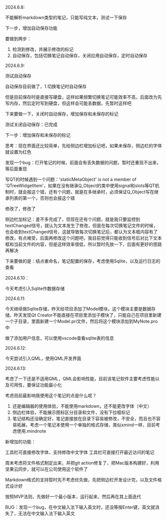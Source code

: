 2024.6.8:

不能解析markdown类型的笔记，只能写纯文本，测试一下保存

下一步，增加自动保存功能

要做到两步：
1. 检测到修改，并展示修改的标记
2. 自动保存，包括切换笔记自动保存，关闭应用自动保存，定时自动保存

2024.6.9:

测试自动保存


自动保存目前做了，1.切换笔记时自动保存

但是目前保存时是直接写硬盘，这样如果频繁切换笔记可能效率不高，后面改为先写内存，然后定时写到硬盘，但这样会可能丢数据，先暂时这样吧


下来要做一下，关闭时自动保存，增加保存和未保存的标记

测试关闭自动保存：已完成

下一步：增加保存和未保存的标记

思考：现在界面还比较简单，先给侧边栏增加标记吧，如果未保存，侧边栏的字体就设置为红色

发现一个bug：打开笔记的时候，前面会有丢失数据的问题，暂时还重现不出来，等后面重现

写QT的时候遇到一个问题：'staticMetaObject' is not a member of 'QTreeWidgetItem'，如果在没有继承Q_Object的类中使用signal和slots等QT机制时，就会报这个错，还有个问题，就是在多继承时，必须保证Q_Object写在继承列表的第一个，否则也会报这个错

修改了，修改了

侧边栏加标记：差不多完成了，但现在还有个问题，就是我只要监控到textChanged信号，就认为文本发生了修改，但是在每次切换笔记文件的时候，也会收到textChanged信号，这就导致每次切换笔记后，都认为文本框内容有了修改，有点难受，后面再修改这个问题吧，我目前觉得只能收到信号后对比下文本框和当前文件的内容，但是这样效率很低，所以暂时先放一下，后面有更好的思路再解决

下来要做的是：结点重命名，笔记配置的保存，考虑使用Sqlite，以及运行日志的查看


2024.6.10：

今天考虑引入Sqlite作数据存储

2024.6.11:

今天继续做Sqlite存储，昨天给项目添加了Model模块，这个模块主要是数据存储，昨天发现Qt Creator不能直接在项目里添加子模块了，只能自己在项目里新建一个子目录，里面新建一个Model.pri文件，然后将这个模块添加到MyNote.pro中

做了添加用户信息，可以使用vscode查看sqlite表的信息

2024.6.12:

今天尝试引入QML，使用QML开发界面

2024.6.13:

考虑了一下还是不适用QML，QML会影响性能，目前该笔记软件主要考虑性能以及可用性，要保证功能最小化

考虑目前最影响我使用这个笔记的点是什么呢？
1. 还是编辑器的使用体验，不能使用markdown，还不能更改字体（中文）
2. 侧边栏体验，不能展示图标区分目录和文件，没有下拉框标记
3. 笔记结构还没确定好，笔记直接放在目录下容易被修改，不安全，而且也不容易拓展，考虑一个笔记本使用一个单独的格式存储，类似xmind一样，目前考虑使用.mindnote


新增加的功能：

工具栏可直接修改字体，支持修改中文字体
工具栏可直接打开最近访问的笔记

周末考虑将文件格式制定出来，并把git action修复了，把Mac版本构建好，利用坚果云同步，就可以在公司使用这个软件了

Markdown格式的支持暂时先不考虑优先做，先把侧边栏开发设计完，以及文件格式设计好

按照MVP法则，先做好一个最小版本，运行起来，然后再在其上面迭代

BUG：发现一个bug，在中文输入法下输入英文时，还没等按Enter键，英文就消失了，无法在中文输入法下输入英文














